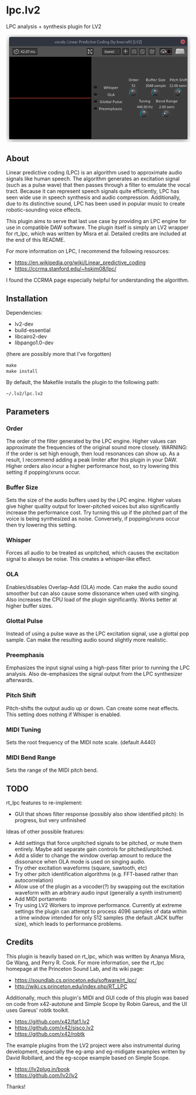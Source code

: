 # lpc.lv2
LPC analysis + synthesis plugin for LV2

![Screenshot of plugin](https://github.com/knector01/lpc.lv2/blob/main/lpc-screenshot.png?raw=true)

## About

Linear predictive coding (LPC) is an algorithm used to approximate audio signals like human speech. The algorithm generates an excitation signal (such as a pulse wave) that then passes through a filter to emulate the vocal tract. Because it can represent speech signals quite efficiently, LPC has seen wide use in speech synthesis and audio compression. Additionally, due to its distinctive sound, LPC has been used in popular music to create robotic-sounding voice effects.

This plugin aims to serve that last use case by providing an LPC engine for use in compatible DAW software. The plugin itself is simply an LV2 wrapper for rt_lpc, which was written by Misra et al. Detailed credits are included at the end of this README.

For more information on LPC, I recommend the following resources:

* https://en.wikipedia.org/wiki/Linear_predictive_coding
* https://ccrma.stanford.edu/~hskim08/lpc/

I found the CCRMA page especially helpful for understanding the algorithm.

## Installation

Dependencies:

* lv2-dev
* build-essential
* libcairo2-dev
* libpango1.0-dev

(there are possibly more that I've forgotten)

```
make
make install
```

By default, the Makefile installs the plugin to the following path:

```
~/.lv2/lpc.lv2
```

## Parameters

### Order
The order of the filter generated by the LPC engine. Higher values can approximate the frequencies of the original sound more closely. WARNING: if the order is set high enough, then loud resonances can show up. As a result, I recommend adding a peak limiter after this plugin in your DAW. Higher orders also incur a higher performance host, so try lowering this setting if popping/xruns occur.

### Buffer Size
Sets the size of the audio buffers used by the LPC engine. Higher values give higher quality output for lower-pitched voices but also significantly increase the performance cost. Try turning this up if the pitched part of the voice is being synthesized as noise. Conversely, if popping/xruns occur then try lowering this setting.

### Whisper
Forces all audio to be treated as unpitched, which causes the excitation signal to always be noise. This creates a whisper-like effect.

### OLA
Enables/disables Overlap-Add (OLA) mode. Can make the audio sound smoother but can also cause some dissonance when used with singing. Also increases the CPU load of the plugin significantly. Works better at higher buffer sizes.

### Glottal Pulse
Instead of using a pulse wave as the LPC excitation signal, use a glottal pop sample. Can make the resulting audio sound slightly more realistic.

### Preemphasis
Emphasizes the input signal using a high-pass filter prior to running the LPC analysis. Also de-emphasizes the signal output from the LPC synthesizer afterwards.

### Pitch Shift
Pitch-shifts the output audio up or down. Can create some neat effects. This setting does nothing if Whisper is enabled.

### MIDI Tuning
Sets the root frequency of the MIDI note scale. (default A440)

### MIDI Bend Range
Sets the range of the MIDI pitch bend.

## TODO

rt_lpc features to re-implement:
* GUI that shows filter response (possibly also show identified pitch): In progress, but very unfinished

Ideas of other possible features:
* Add settings that force unpitched signals to be pitched, or mute them entirely. Maybe add separate gain controls for pitched/unpitched.
* Add a slider to change the window overlap amount to reduce the dissonance when OLA mode is used on singing audio.
* Try other excitation waveforms (square, sawtooth, etc)
* Try other pitch identification algorithms (e.g. FFT-based rather than autocorrelation)
* Allow use of the plugin as a vocoder(?) by swapping out the excitation waveform with an arbitrary audio input (generally a synth instrument)
* Add MIDI portamento
* Try using LV2 Workers to improve performance. Currently at extreme settings the plugin can attempt to process 4096 samples of data within a time window intended for only 512 samples (the default JACK buffer size), which leads to performance problems.

## Credits

This plugin is heavily based on rt\_lpc, which was written by Ananya Misra, Ge Wang, and Perry R. Cook. For more information, see the rt_lpc homepage at the Princeton Sound Lab, and its wiki page:

* https://soundlab.cs.princeton.edu/software/rt_lpc/
* http://wiki.cs.princeton.edu/index.php/RT_LPC

Additionally, much this plugin's MIDI and GUI code of this plugin was based on code from x42-autotune and Simple Scope by Robin Gareus, and the UI uses Gareus' robtk toolkit.

* https://github.com/x42/fat1.lv2
* https://github.com/x42/sisco.lv2
* https://github.com/x42/robtk

The example plugins from the LV2 project were also instrumental during development, especially the eg-amp and eg-midigate examples written by David Robillard, and the eg-scope example based on Simple Scope.

* https://lv2plug.in/book
* https://github.com/lv2/lv2

Thanks!

